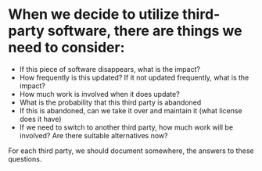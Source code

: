 # When we decide to utilize third-party software, there are things we need to consider:
* If this piece of software disappears, what is the impact?
* How frequently is this updated? If it not updated frequently, what is the impact?
* How much work is involved when it does update?
* What is the probability that this third party is abandoned
* If this is abandoned, can we take it over and maintain it (what license does it have)
* If we need to switch to another third party, how much work will be involved? Are there suitable alternatives now?

For each third party, we should document somewhere, the answers to these questions.